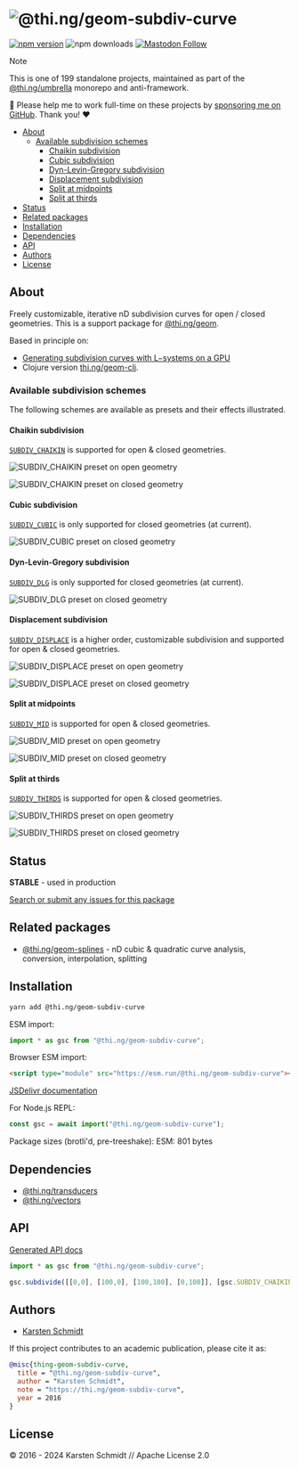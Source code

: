 <!-- This file is generated - DO NOT EDIT! -->
<!-- Please see: https://github.com/thi-ng/umbrella/blob/develop/CONTRIBUTING.md#changes-to-readme-files -->
# ![@thi.ng/geom-subdiv-curve](https://media.thi.ng/umbrella/banners-20230807/thing-geom-subdiv-curve.svg?3e6600db)

[![npm version](https://img.shields.io/npm/v/@thi.ng/geom-subdiv-curve.svg)](https://www.npmjs.com/package/@thi.ng/geom-subdiv-curve)
![npm downloads](https://img.shields.io/npm/dm/@thi.ng/geom-subdiv-curve.svg)
[![Mastodon Follow](https://img.shields.io/mastodon/follow/109331703950160316?domain=https%3A%2F%2Fmastodon.thi.ng&style=social)](https://mastodon.thi.ng/@toxi)

> [!NOTE]
> This is one of 199 standalone projects, maintained as part
> of the [@thi.ng/umbrella](https://github.com/thi-ng/umbrella/) monorepo
> and anti-framework.
>
> 🚀 Please help me to work full-time on these projects by [sponsoring me on
> GitHub](https://github.com/sponsors/postspectacular). Thank you! ❤️

- [About](#about)
  - [Available subdivision schemes](#available-subdivision-schemes)
    - [Chaikin subdivision](#chaikin-subdivision)
    - [Cubic subdivision](#cubic-subdivision)
    - [Dyn-Levin-Gregory subdivision](#dyn-levin-gregory-subdivision)
    - [Displacement subdivision](#displacement-subdivision)
    - [Split at midpoints](#split-at-midpoints)
    - [Split at thirds](#split-at-thirds)
- [Status](#status)
- [Related packages](#related-packages)
- [Installation](#installation)
- [Dependencies](#dependencies)
- [API](#api)
- [Authors](#authors)
- [License](#license)

## About

Freely customizable, iterative nD subdivision curves for open / closed geometries. This is a support package for [@thi.ng/geom](https://github.com/thi-ng/umbrella/tree/develop/packages/geom).

Based in principle on:

- [Generating subdivision curves with L−systems on a
  GPU](http://algorithmicbotany.org/papers/subgpu.sig2003.pdf)
- Clojure version [thi.ng/geom-clj](http://thi.ng/geom-clj).

### Available subdivision schemes

The following schemes are available as presets and their effects illustrated.

#### Chaikin subdivision

[`SUBDIV_CHAIKIN`](https://docs.thi.ng/umbrella/geom-subdiv-curve/variables/SUBDIV_CHAIKIN.html) is supported for open & closed geometries.

![SUBDIV_CHAIKIN preset on open geometry](https://raw.githubusercontent.com/thi-ng/umbrella/develop/assets/geom-subdiv-curve/subdiv-chaikin-open.png)

![SUBDIV_CHAIKIN preset on closed geometry](https://raw.githubusercontent.com/thi-ng/umbrella/develop/assets/geom-subdiv-curve/subdiv-chaikin-closed.png)

#### Cubic subdivision

[`SUBDIV_CUBIC`](https://docs.thi.ng/umbrella/geom-subdiv-curve/variables/SUBDIV_CUBIC.html)
is only supported for closed geometries (at current).

![SUBDIV_CUBIC preset on closed geometry](https://raw.githubusercontent.com/thi-ng/umbrella/develop/assets/geom-subdiv-curve/subdiv-cubic-closed.png)

#### Dyn-Levin-Gregory subdivision

[`SUBDIV_DLG`](https://docs.thi.ng/umbrella/geom-subdiv-curve/variables/SUBDIV_DLG.html)
is only supported for closed geometries (at current).

![SUBDIV_DLG preset on closed geometry](https://raw.githubusercontent.com/thi-ng/umbrella/develop/assets/geom-subdiv-curve/subdiv-dlg-closed.png)

#### Displacement subdivision

[`SUBDIV_DISPLACE`](https://docs.thi.ng/umbrella/geom-subdiv-curve/variables/SUBDIV_DISPLACE.html) is a higher order, customizable subdivision and supported for open & closed geometries.

![SUBDIV_DISPLACE preset on open geometry](https://raw.githubusercontent.com/thi-ng/umbrella/develop/assets/geom-subdiv-curve/subdiv-displace-open.png)

![SUBDIV_DISPLACE preset on closed geometry](https://raw.githubusercontent.com/thi-ng/umbrella/develop/assets/geom-subdiv-curve/subdiv-displace-closed.png)

#### Split at midpoints

[`SUBDIV_MID`](https://docs.thi.ng/umbrella/geom-subdiv-curve/variables/SUBDIV_MID.html) is supported for open & closed geometries.

![SUBDIV_MID preset on open geometry](https://raw.githubusercontent.com/thi-ng/umbrella/develop/assets/geom-subdiv-curve/subdiv-mid-open.png)

![SUBDIV_MID preset on closed geometry](https://raw.githubusercontent.com/thi-ng/umbrella/develop/assets/geom-subdiv-curve/subdiv-mid-closed.png)

#### Split at thirds

[`SUBDIV_THIRDS`](https://docs.thi.ng/umbrella/geom-subdiv-curve/variables/SUBDIV_THIRDS.html) is supported for open & closed geometries.

![SUBDIV_THIRDS preset on open geometry](https://raw.githubusercontent.com/thi-ng/umbrella/develop/assets/geom-subdiv-curve/subdiv-thirds-open.png)

![SUBDIV_THIRDS preset on closed geometry](https://raw.githubusercontent.com/thi-ng/umbrella/develop/assets/geom-subdiv-curve/subdiv-thirds-closed.png)

## Status

**STABLE** - used in production

[Search or submit any issues for this package](https://github.com/thi-ng/umbrella/issues?q=%5Bgeom-subdiv-curve%5D+in%3Atitle)

## Related packages

- [@thi.ng/geom-splines](https://github.com/thi-ng/umbrella/tree/develop/packages/geom-splines) - nD cubic & quadratic curve analysis, conversion, interpolation, splitting

## Installation

```bash
yarn add @thi.ng/geom-subdiv-curve
```

ESM import:

```ts
import * as gsc from "@thi.ng/geom-subdiv-curve";
```

Browser ESM import:

```html
<script type="module" src="https://esm.run/@thi.ng/geom-subdiv-curve"></script>
```

[JSDelivr documentation](https://www.jsdelivr.com/)

For Node.js REPL:

```js
const gsc = await import("@thi.ng/geom-subdiv-curve");
```

Package sizes (brotli'd, pre-treeshake): ESM: 801 bytes

## Dependencies

- [@thi.ng/transducers](https://github.com/thi-ng/umbrella/tree/develop/packages/transducers)
- [@thi.ng/vectors](https://github.com/thi-ng/umbrella/tree/develop/packages/vectors)

## API

[Generated API docs](https://docs.thi.ng/umbrella/geom-subdiv-curve/)

```ts
import * as gsc from "@thi.ng/geom-subdiv-curve";

gsc.subdivide([[0,0], [100,0], [100,100], [0,100]], [gsc.SUBDIV_CHAIKIN], true);
```

## Authors

- [Karsten Schmidt](https://thi.ng)

If this project contributes to an academic publication, please cite it as:

```bibtex
@misc{thing-geom-subdiv-curve,
  title = "@thi.ng/geom-subdiv-curve",
  author = "Karsten Schmidt",
  note = "https://thi.ng/geom-subdiv-curve",
  year = 2016
}
```

## License

&copy; 2016 - 2024 Karsten Schmidt // Apache License 2.0
